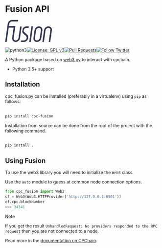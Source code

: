 # Fusion API

![cpc-fusion](https://github.com/CPChain/fusion/raw/master/fusion.png)

![python3](https://img.shields.io/badge/language-python3-orange.svg)[![License: GPL v3](https://img.shields.io/badge/License-GPLv3-blue.svg)](https://www.gnu.org/licenses/gpl-3.0)[![Pull Requests](https://img.shields.io/bitbucket/pr-raw/cpchain/chain.svg)](https://bitbucket.org/cpchain/chain/pull-requests/)[![Follow Twitter](https://img.shields.io/twitter/follow/cpchain_io.svg?label=Follow&style=social)](https://twitter.com/intent/follow?screen_name=cpchain_io)

A Python package based on  [web3.py](https://github.com/ethereum/web3.py) to interact with cpchain.

- Python 3.5+ support

## Installation

cpc_fusion.py can be installed (preferably in a virtualenv) using `pip` as follows:

```bash

pip install cpc-fusion

```

Installation from source can be done from the root of the project with the following command.

```bash

pip install .

```

## Using Fusion

To use the web3 library you will need to initialize the `Web3` class.

Use the `auto` module to guess at common node connection options.

```python
from cpc_fusion import Web3
cf = Web3(Web3.HTTPProvider('http://127.0.0.1:8501'))
cf.cpc.blockNumber
>>> 34341
```

Note

If you get the result `UnhandledRequest: No providers responded to the RPC request` then you are not connected to a node.

Read more in the [documentation on CPChain](https://docs.cpchain.io/content/api/cpc_fusion.html).
